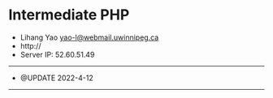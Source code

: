# Intermediate PHP

- Lihang Yao <yao-l@webmail.uwinnipeg.ca>
- http://
- Server IP: 52.60.51.49

---

- @UPDATE 2022-4-12

---
